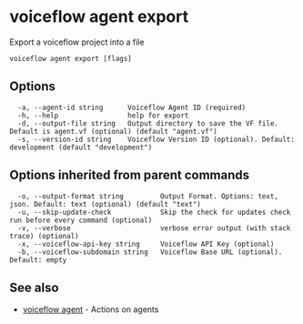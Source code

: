 # voiceflow agent export

Export a voiceflow project into a file

```
voiceflow agent export [flags]
```

## Options

```
  -a, --agent-id string      Voiceflow Agent ID (required)
  -h, --help                 help for export
  -d, --output-file string   Output directory to save the VF file. Default is agent.vf (optional) (default "agent.vf")
  -s, --version-id string    Voiceflow Version ID (optional). Default: development (default "development")
```

## Options inherited from parent commands

```
  -o, --output-format string         Output Format. Options: text, json. Default: text (optional) (default "text")
  -u, --skip-update-check            Skip the check for updates check run before every command (optional)
  -v, --verbose                      verbose error output (with stack trace) (optional)
  -x, --voiceflow-api-key string     Voiceflow API Key (optional)
  -b, --voiceflow-subdomain string   Voiceflow Base URL (optional). Default: empty
```

## See also

* [voiceflow agent](/cmd/voiceflow_agent/)	 - Actions on agents

